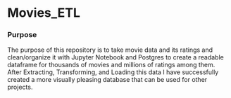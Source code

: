# Movies_ETL

### Purpose

The purpose of this repository is to take movie data and its ratings and clean/organize it with Jupyter Notebook and Postgres to create a readable dataframe for thousands of movies and millions of ratings among them. After Extracting, Transforming, and Loading this data I have successfully created a more visually pleasing database that can be used for other projects.
